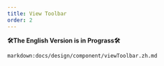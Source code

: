```yaml
---
title: View Toolbar
order: 2
---
```


**🛠The English Version is in Prograss🛠**

`markdown:docs/design/component/viewToolbar.zh.md`